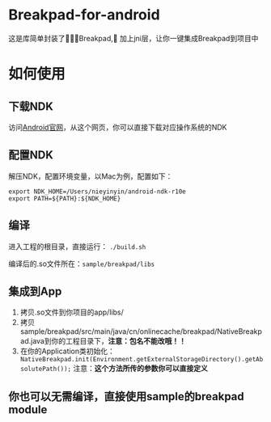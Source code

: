 # Breakpad-for-android
这是库简单封装了Breakpad, 加上jni层，让你一键集成Breakpad到项目中

# 如何使用

## 下载NDK
访问[Android官网](https://developer.android.com/ndk/downloads/index.html)，从这个网页，你可以直接下载对应操作系统的NDK

## 配置NDK
解压NDK，配置环境变量，以Mac为例，配置如下：

 	export NDK_HOME=/Users/nieyinyin/android-ndk-r10e
 	export PATH=${PATH}:${NDK_HOME}

## 编译
进入工程的根目录，直接运行：
`./build.sh`

编译后的.so文件所在：`sample/breakpad/libs`

## 集成到App
1. 拷贝.so文件到你项目的app/libs/
2. 拷贝sample/breakpad/src/main/java/cn/onlinecache/breakpad/NativeBreakpad.java到你的工程目录下，**注意：包名不能改哦！！**
3. 在你的Application类初始化：` NativeBreakpad.init(Environment.getExternalStorageDirectory().getAbsolutePath());`  注意：**这个方法所传的参数你可以直接定义**

## 你也可以无需编译，直接使用sample的breakpad module












